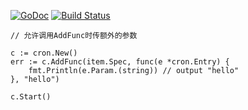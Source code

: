[![GoDoc](http://godoc.org/github.com/robfig/cron?status.png)](http://godoc.org/github.com/robfig/cron) 
[![Build Status](https://travis-ci.org/robfig/cron.svg?branch=master)](https://travis-ci.org/robfig/cron)

```golang
// 允许调用AddFunc时传额外的参数

c := cron.New()
err := c.AddFunc(item.Spec, func(e *cron.Entry) {
    fmt.Println(e.Param.(string)) // output "hello"
}, "hello")

c.Start()
```